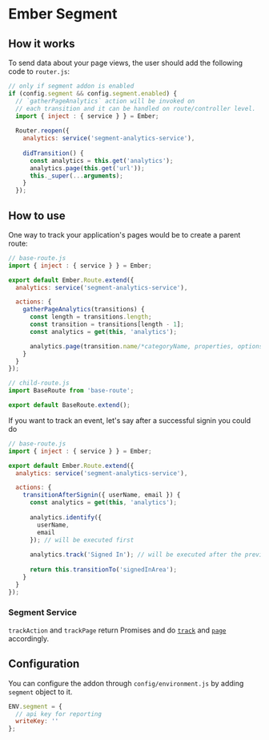 # Ember Segment

## How it works

To send data about your page views, the user should add the following code to `router.js`:

```javascript
// only if segment addon is enabled
if (config.segment && config.segment.enabled) {
  // `gatherPageAnalytics` action will be invoked on
  // each transition and it can be handled on route/controller level.
  import { inject : { service } } = Ember;
  
  Router.reopen({
    analytics: service('segment-analytics-service'),
    
    didTransition() {
      const analytics = this.get('analytics');
      analytics.page(this.get('url'));
      this._super(...arguments);
    }
  });
```

## How to use

One way to track your application's pages would be to create a parent route:

```javascript
// base-route.js
import { inject : { service } } = Ember;

export default Ember.Route.extend({
  analytics: service('segment-analytics-service'),

  actions: {
    gatherPageAnalytics(transitions) {
      const length = transitions.length;
      const transition = transitions[length - 1];
      const analytics = get(this, 'analytics');

      analytics.page(transition.name/*categoryName, properties, options*/);
    }
  }
});

// child-route.js
import BaseRoute from 'base-route';

export default BaseRoute.extend();
```

If you want to track an event, let's say after a successful signin you could do
```javascript
// base-route.js
import { inject : { service } } = Ember;

export default Ember.Route.extend({
  analytics: service('segment-analytics-service'),

  actions: {
    transitionAfterSignin({ userName, email }) {
      const analytics = get(this, 'analytics');
      
      analytics.identify({
        userName,
        email
      }); // will be executed first
      
      analytics.track('Signed In'); // will be executed after the previous
      
      return this.transitionTo('signedInArea');
    }
  }
});
```

### Segment Service

`trackAction` and `trackPage` return Promises and do [`track`](https://segment.com/docs/libraries/analytics.js/#track) and [`page`](https://segment.com/docs/libraries/analytics.js/#page) accordingly.

## Configuration

You can configure the addon through `config/environment.js` by adding `segment` object to it.

```javascript
ENV.segment = {
  // api key for reporting
  writeKey: ''
};
```
